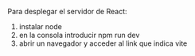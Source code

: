 Para desplegar el servidor de React:
1) instalar node 
2) en la consola introducir npm run dev 
3) abrir un navegador y acceder al link que indica vite